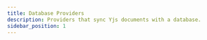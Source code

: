 ```yaml
---
title: Database Providers
description: Providers that sync Yjs documents with a database.
sidebar_position: 1
---
```

